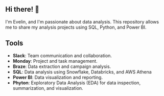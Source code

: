 ## Hi there! 👋
I'm Evelin, and I'm passionate about data analysis. This repository allows me to share my analysis projects using SQL, Python, and Power BI.


## Tools
- **Slack**: Team communication and collaboration.
- **Monday**: Project and task management.
- **Braze**: Data extraction and campaign analysis.
- **SQL**: Data analysis using Snowflake, Databricks, and AWS Athena
- **Power BI**: Data visualization and reporting.
- **Phyton**: Exploratory Data Analysis (EDA) for data inspection, summarization, and visualization.



<!--
**Evelinah30/Evelinah30** is a ✨ _special_ ✨ repository because its `README.md` (this file) appears on your GitHub profile.

Here are some ideas to get you started:

- 🔭 I’m currently working on ...
- 🌱 I’m currently learning ...
- 👯 I’m looking to collaborate on ...
- 🤔 I’m looking for help with ...
- 💬 Ask me about ...
- 📫 How to reach me: ...
- 😄 Pronouns: ...
- ⚡ Fun fact: ...
-->
